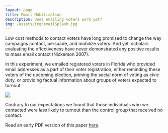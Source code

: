 ```yaml
---
layout: page
title: Email Mobilization 
description: Does emailing voters work yet?
img: /assets/img/emailSplash.jpg
---
```


Low cost methods to contact voters have long promised to change the
way campaigns contact, persuade, and mobilize voters. And yet,
scholars evaluating the effectiveness have never demonstrated any
positive results to mass email contact (Nickerson 2007). 

In this experiment, we emailed registered voters in Florida who
provided email addresses as a part of their voter registration, either
reminding these voters of the upcoming election, priming the social
norm of voting as civic duty, or providing factual information about
groups of voters expected to turnout.

<div class="img_row">
    <img class="col three" src="{{ site.baseurl }}/assets/img/responsePlot.jpg"/>
</div> 

Contrary to our expectations we found that those
individuals who we contacted were _less_ likely to turnout than the
control group that received no contact. 

Read an early PDF version of this paper
<a href="{{ site.baseurl }}/assets/pdf/draft-RiveraHughesGellRedman.pdf"> here</a>. 


